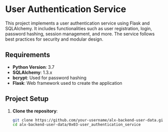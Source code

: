 # User Authentication Service

This project implements a user authentication service using Flask and SQLAlchemy. It includes functionalities such as user registration, login, password hashing, session management, and more. The service follows best practices for security and modular design.

## Requirements

- **Python Version**: 3.7
- **SQLAlchemy**: 1.3.x
- **bcrypt**: Used for password hashing
- **Flask**: Web framework used to create the application

## Project Setup

1. **Clone the repository**:
   ```bash
   git clone https://github.com/your-username/alx-backend-user-data.git
   cd alx-backend-user-data/0x03-user_authentication_service
